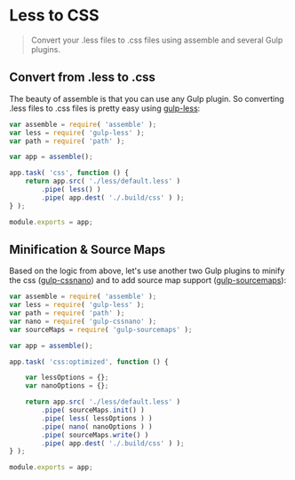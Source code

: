 # Less to CSS

> Convert your .less files to .css files using assemble and several Gulp plugins.

## Convert from .less to .css

The beauty of assemble is that you can use any Gulp plugin. So converting .less files to .css files is pretty easy using [gulp-less](https://www.npmjs.com/package/gulp-less):

```js
var assemble = require( 'assemble' );
var less = require( 'gulp-less' );
var path = require( 'path' );

var app = assemble();

app.task( 'css', function () {
	return app.src( './less/default.less' )
		.pipe( less() )
		.pipe( app.dest( './.build/css' ) );
} );

module.exports = app;
```

## Minification & Source Maps

Based on the logic from above, let's use another two Gulp plugins to minify the css ([gulp-cssnano](https://www.npmjs.com/package/gulp-cssnano)) and to add source map support ([gulp-sourcemaps](https://www.npmjs.com/package/gulp-sourcemaps)):

```js
var assemble = require( 'assemble' );
var less = require( 'gulp-less' );
var path = require( 'path' );
var nano = require( 'gulp-cssnano' );
var sourceMaps = require( 'gulp-sourcemaps' );

var app = assemble();

app.task( 'css:optimized', function () {

	var lessOptions = {};
	var nanoOptions = {};

	return app.src( './less/default.less' )
		.pipe( sourceMaps.init() )
		.pipe( less( lessOptions ) )
		.pipe( nano( nanoOptions ) )
		.pipe( sourceMaps.write() )
		.pipe( app.dest( './.build/css' ) );
} );

module.exports = app;

```
